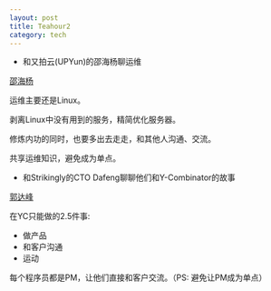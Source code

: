 ```yaml
---
layout: post
title: Teahour2
category: tech
---
```

*  和又拍云(UPYun)的邵海杨聊运维

[邵海杨](http://shaohy.17geek.us/doku.php) 

运维主要还是Linux。

剥离Linux中没有用到的服务，精简优化服务器。

修炼内功的同时，也要多出去走走，和其他人沟通、交流。

共享运维知识，避免成为单点。

*  和Strikingly的CTO Dafeng聊聊他们和Y-Combinator的故事

[郭达峰](http://weibo.com/dfguo) 

在YC只能做的2.5件事: 

*  做产品
*  和客户沟通
*  运动

每个程序员都是PM，让他们直接和客户交流。（PS: 避免让PM成为单点）